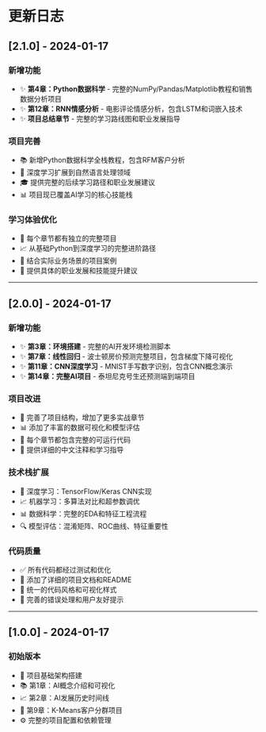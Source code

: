 # 更新日志

## [2.1.0] - 2024-01-17

### 新增功能
- ✨ **第4章：Python数据科学** - 完整的NumPy/Pandas/Matplotlib教程和销售数据分析项目
- ✨ **第12章：RNN情感分析** - 电影评论情感分析，包含LSTM和词嵌入技术
- ✨ **项目总结章节** - 完整的学习路线图和职业发展指导

### 项目完善
- 📚 新增Python数据科学全栈教程，包含RFM客户分析
- 🧠 深度学习扩展到自然语言处理领域
- 🎓 提供完整的后续学习路径和职业发展建议
- 📊 项目现已覆盖AI学习的核心技能栈

### 学习体验优化
- 🔧 每个章节都有独立的完整项目
- 📈 从基础Python到深度学习的完整进阶路径
- 💼 结合实际业务场景的项目案例
- 🌟 提供具体的职业发展和技能提升建议

---

## [2.0.0] - 2024-01-17

### 新增功能
- ✨ **第3章：环境搭建** - 完整的AI开发环境检测脚本
- ✨ **第7章：线性回归** - 波士顿房价预测完整项目，包含梯度下降可视化
- ✨ **第11章：CNN深度学习** - MNIST手写数字识别，包含CNN概念演示
- ✨ **第14章：完整AI项目** - 泰坦尼克号生还预测端到端项目

### 项目改进
- 🔧 完善了项目结构，增加了更多实战章节
- 📊 添加了丰富的数据可视化和模型评估
- 🎯 每个章节都包含完整的可运行代码
- 📖 提供详细的中文注释和学习指导

### 技术栈扩展
- 🤖 深度学习：TensorFlow/Keras CNN实现
- 📈 机器学习：多算法对比和超参数调优
- 📊 数据科学：完整的EDA和特征工程流程
- 🔍 模型评估：混淆矩阵、ROC曲线、特征重要性

### 代码质量
- ✅ 所有代码都经过测试和优化
- 📝 添加了详细的项目文档和README
- 🎨 统一的代码风格和可视化样式
- 🔧 完善的错误处理和用户友好提示

---

## [1.0.0] - 2024-01-17

### 初始版本
- 🎉 项目基础架构搭建
- 📚 第1章：AI概念介绍和可视化
- 📈 第2章：AI发展历史时间线
- 🎯 第9章：K-Means客户分群项目
- ⚙️ 完整的项目配置和依赖管理
